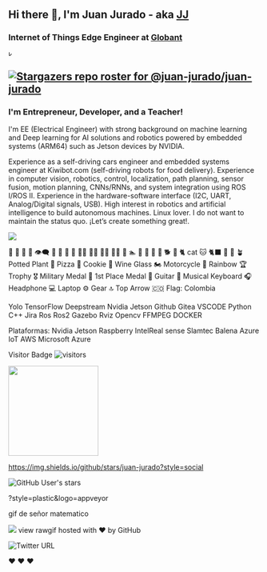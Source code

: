 ## Hi there 👋, I'm Juan Jurado - aka [JJ][linkedin]

### Internet of Things Edge Engineer at [Globant][Globant]



<img src="https://takingcare.globant.com/ES/assets/images/globant-lightbg-color-2.png" alt="kiwi_banner" width="10">

[![Stargazers repo roster for @juan-jurado/juan-jurado](https://reporoster.com/stars/juan-jurado)](https://github.com/juan-jurado/juan-jurado/stargazers)
  ---
  
### I'm Entrepreneur, Developer, and a Teacher!

I'm EE (Electrical Engineer) with strong background on machine learning and Deep learning for AI solutions and robotics powered by embedded systems (ARM64) such as Jetson devices by NVIDIA. 


Experience as a self-driving cars engineer and embedded systems engineer at Kiwibot.com (self-driving robots for food delivery). Experience in computer vision, robotics, control, localization, path planning, sensor fusion, motion planning, CNNs/RNNs, and system integration using ROS I/ROS II. Experience in the hardware-software interface (I2C, UART, Analog/Digital signals, USB). High interest in robotics and artificial intelligence to build autonomous machines. Linux lover. 
I do not want to maintain the status quo. ¡Let’s create something great!.


<img align="center" src="https://github-readme-stats.vercel.app/api/<CARD_TYPE>/?username=<USERNAME>&theme=<THEME_NAME>" />







🤖
💙
💯
💬
👁️‍🗨️
🙌
🦾
🧠
👀
👨‍🎓
👨‍🌾
👨‍🔧
🧑‍💻
🦸
🏊
🚴
🚵
🧘
🐶
🐕
🦮
🐈 cat
🐱 
🐈‍⬛
🌿
🌲
🪴 Potted Plant
🍕 Pizza
🍪 Cookie
🍷 Wine Glass
🏍️ Motorcycle
🌈 Rainbow
🏆 Trophy
🎖️ Military Medal
🥇 1st Place Medal
🎸 Guitar
🎹 Musical Keyboard
🎧 Headphone
💻 Laptop
⚙️ Gear
🔝 Top Arrow
🇨🇴 Flag: Colombia


Yolo
TensorFlow
Deepstream
Nvidia Jetson
Github
Gitea
VSCODE
Python
C++
Jira
Ros
Ros2
Gazebo
Rviz
Opencv
FFMPEG
DOCKER


Plataformas:
Nvidia Jetson
Raspberry
IntelReal sense
Slamtec
Balena
Azure IoT
AWS
Microsoft Azure


Visitor Badge
![visitors](https://visitor-badge.glitch.me/badge?page_id=juan-jurado.juan-jurado)

<img height="180em" src="https://github-readme-stats.vercel.app/api?username=juan-jurado&show_icons=true&hide_border=true&&count_private=true&include_all_commits=true" />

https://img.shields.io/github/stars/juan-jurado?style=social



![GitHub User's stars](https://img.shields.io/github/stars/juan-jurado?label=alola&style=social)




<!--
**juan-jurado/juan-jurado** is a ✨ _special_ ✨ repository because its `README.md` (this file) appears on your GitHub profile.

Here are some ideas to get you started:

- 🔭 I’m currently working on real-time video analysis using Deepstream and AI models using CNNs and Transformers.
- 🌱 I’m currently learning low level code (C++14) to improve my current robotic skills.
- 👯 I’m looking to collaborate on open source projects based on robotics and autonomous machines (AI at the edge + Robotics).
- 🤔 I’m looking for help with IDK
- 💬 Ask me about 
- 📫 How to reach me: ...
- 😄 Pronouns: ...
- ⚡ Fun fact: I used to play guitar, drums and piano - still learning. I love learning a lot of tech things (nerd emoji). I used to play deep house and viking music while I'm coding. 

Let's connect (flecha de abajo emoji)

-->


?style=plastic&logo=appveyor


gif de señor matematico

<img src="https://imgur.com/DRBKEBi">
view rawgif hosted with ❤ by GitHub




![Twitter URL](https://img.shields.io/twitter/url?style=social&url=https%3A%2F%2Ftwitter.com%2FJuanJuradoP)

<!-- ---------------------------------------------------------------------- -->


[youtube]: https://www.youtube.com/channel/UCV-iMJ7VnpGcIbytF-so8yw
[globant]: https://www.globant.com/
[twitter]: https://twitter.com/JuanJuradoP
[instagram]: https://www.instagram.com/juanjuradop/?hl=en
[medium]: https://juanjuradop.medium.com/
[linkedin]: https://www.linkedin.com/in/juanfjuradop/

❤️ ❤️ ❤️ 
